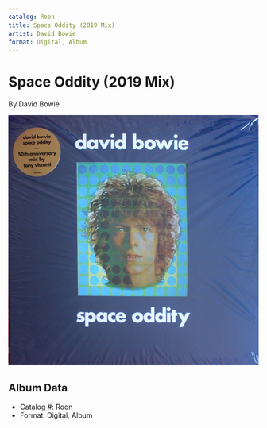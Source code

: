 ```yaml
---
catalog: Roon
title: Space Oddity (2019 Mix)
artist: David Bowie
format: Digital, Album
---
```


# Space Oddity (2019 Mix)

By David Bowie

![](../../assets/albumcovers/David_Bowie-Space_Oddity_2019_Mix.png)

## Album Data

- Catalog #: Roon
- Format: Digital, Album

